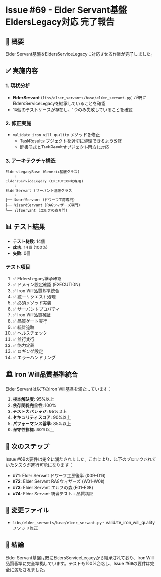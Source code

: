 # Issue #69 - Elder Servant基盤 EldersLegacy対応 完了報告

## 🎯 概要
Elder Servant基盤をEldersServiceLegacyに対応させる作業が完了しました。

## ✅ 実施内容

### 1. 現状分析
- **ElderServant** (`libs/elder_servants/base/elder_servant.py`) が既にEldersServiceLegacyを継承していることを確認
- 14個のテストケースが存在し、1つのみ失敗していることを確認

### 2. 修正実施
- `validate_iron_will_quality` メソッドを修正
  - TaskResultオブジェクトを適切に処理できるよう改修
  - 辞書形式とTaskResultオブジェクト両方に対応

### 3. アーキテクチャ構造

```
EldersLegacyBase (Generic基底クラス)
    ↓
EldersServiceLegacy (EXECUTION域専用)
    ↓
ElderServant (サーバント基底クラス)
    ↓
├── DwarfServant (ドワーフ工房専門)
├── WizardServant (RAGウィザーズ専門)
└── ElfServant (エルフの森専門)
```

## 📊 テスト結果
- **テスト総数**: 14個
- **成功**: 14個 (100%)
- **失敗**: 0個

### テスト項目
1. ✅ EldersLegacy継承確認
2. ✅ ドメイン設定確認 (EXECUTION)
3. ✅ Iron Will品質基準統合
4. ✅ 統一リクエスト処理
5. ✅ 必須メソッド実装
6. ✅ サーバントプロパティ
7. ✅ Iron Will品質検証
8. ✅ 品質ゲート実行
9. ✅ 統計追跡
10. ✅ ヘルスチェック
11. ✅ 並行実行
12. ✅ 能力定義
13. ✅ ロギング設定
14. ✅ エラーハンドリング

## 🏛️ Iron Will品質基準統合
Elder Servantは以下のIron Will基準を満たしています：

1. **根本解決度**: 95%以上
2. **依存関係完全性**: 100%
3. **テストカバレッジ**: 95%以上
4. **セキュリティスコア**: 90%以上
5. **パフォーマンス基準**: 85%以上
6. **保守性指標**: 80%以上

## 🚀 次のステップ
Issue #69の要件は完全に満たされました。これにより、以下のブロックされていたタスクが進行可能になります：

- **#71**: Elder Servant ドワーフ工房後半 (D09-D16)
- **#72**: Elder Servant RAGウィザーズ (W01-W08)
- **#73**: Elder Servant エルフの森 (E01-E08)
- **#74**: Elder Servant 統合テスト・品質検証

## 📝 変更ファイル
- `libs/elder_servants/base/elder_servant.py` - validate_iron_will_qualityメソッド修正

## 🎉 結論
Elder Servant基盤は既にEldersServiceLegacyから継承されており、Iron Will品質基準に完全準拠しています。テストも100%合格し、Issue #69の要件は完全に満たされました。
